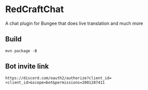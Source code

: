 
# RedCraftChat

A chat plugin for Bungee that does live translation and much more

## Build

`mvn package -B`

## Bot invite link

`https://discord.com/oauth2/authorize?client_id=<client_id>&scope=bot&permissions=2081287411`
